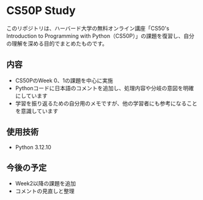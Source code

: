 # CS50P Study

このリポジトリは、ハーバード大学の無料オンライン講座「CS50's Introduction to Programming with Python（CS50P）」の課題を復習し、自分の理解を深める目的でまとめたものです。

## 内容
- CS50PのWeek 0、1の課題を中心に実施
- Pythonコードに日本語のコメントを追加し、処理内容や分岐の意図を明確にしています
- 学習を振り返るための自分用のメモですが、他の学習者にも参考になることを意識しています

## 使用技術
- Python 3.12.10

## 今後の予定
- Week2以降の課題を追加
- コメントの見直しと整理
